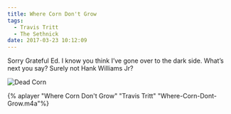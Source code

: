 ```yaml
---
title: Where Corn Don't Grow
tags:
  - Travis Tritt
  - The Sethnick
date: 2017-03-23 10:12:09
---
```

Sorry Grateful Ed. I know you think I’ve gone over to the dark side. What’s next you say? Surely not Hank Williams Jr?

![Dead Corn](dead-corn.jpg)

{% aplayer "Where Corn Don't Grow" "Travis Tritt" "Where-Corn-Dont-Grow.m4a"%}
